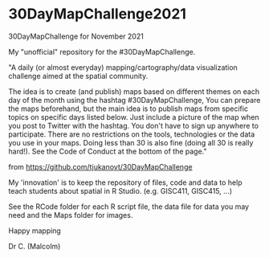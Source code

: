 # 30DayMapChallenge2021
30DayMapChallenge for November 2021

My "unofficial" repository for the #30DayMapChallenge. 

"A daily (or almost everyday) mapping/cartography/data visualization challenge aimed at the spatial community.

The idea is to create (and publish) maps based on different themes on each day of the month using the hashtag #30DayMapChallenge, You can prepare the maps beforehand, but the main idea is to publish maps from specific topics on specific days listed below. Just include a picture of the map when you post to Twitter with the hashtag. You don't have to sign up anywhere to participate. There are no restrictions on the tools, technologies or the data you use in your maps. Doing less than 30 is also fine (doing all 30 is really hard!). See the Code of Conduct at the bottom of the page." 

from https://github.com/tjukanovt/30DayMapChallenge

My 'innovation' is to keep the repository of files, code and data to help teach students about spatial in R Studio. (e.g. GISC411, GISC415, ...)

See the RCode folder for each R script file, the data file for data you may need and the Maps folder for images.

Happy mapping

Dr C. (Malcolm)

